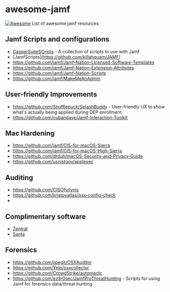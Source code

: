 # awesome-jamf
[![Awesome](https://cdn.rawgit.com/sindresorhus/awesome/d7305f38d29fed78fa85652e3a63e154dd8e8829/media/badge.svg)](https://github.com/sindresorhus/awesome)
List of awesome jamf resources




## Jamf Scripts and configurations
- [CasperSuiteSCripts](https://github.com/mm2270/CasperSuiteScripts) - A collection of scripts to use with Jamf
- [JamfScripts[(https://github.com/killahquam/JAMF)
- https://github.com/jamf/Jamf-Nation-Licensed-Software-Templates
- https://github.com/jamf/Jamf-Nation-Extension-Attributes
- https://github.com/jamf/Jamf-Nation-Scripts
- https://github.com/jamf/MakeMeAnAdmin

## User-friendly Improvements
- https://github.com/Shufflepuck/SplashBuddy - User-friendly UX to show what's actually being applied during DEP enrollment
- https://github.com/cubandave/Jamf-Interaction-Toolkit

## Mac Hardening
- https://github.com/jamf/CIS-for-macOS-Sierra
- https://github.com/jamf/CIS-for-macOS-High-Sierra
- https://github.com/drduh/macOS-Security-and-Privacy-Guide
- https://github.com/usnistgov/applesec


## Auditing
- https://github.com/CISOfy/lynis
- https://github.com/kristovatlas/osx-config-check
- 

## Complimentary software
- [Zentral](https://github.com/zentralopensource/zentral)
- [Santa](https://github.com/google/santa)

## Forensics
- https://github.com/jipegit/OSXAuditor
- https://github.com/Yelp/osxcollector
- https://github.com/CrowdStrike/automactc
- https://github.com/ez3r0sec/JamfProThreatHunting - Scripts for using Jamf for forensics data/threat hunting
